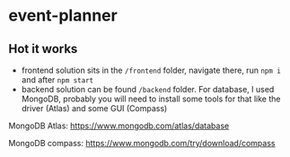 # event-planner

## Hot it works

- frontend solution sits in the `/frontend` folder, navigate there, run `npm i` and after `npm start`
- backend solution can be found `/backend` folder. For database, I used MongoDB, probably you will need to install some
  tools for that like the driver (Atlas) and some GUI (Compass) 

MongoDB Atlas: https://www.mongodb.com/atlas/database

MongoDB compass: https://www.mongodb.com/try/download/compass
